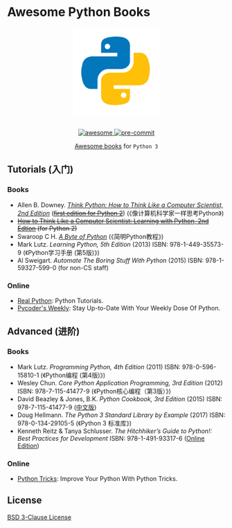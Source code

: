 # Awesome Python Books

<section align="center">
  <img src="https://raw.githubusercontent.com/leven-cn/awesome-python-books/main/.python-logo.png"
    alt="Python Logo" width="200" height="200" title="Python Logo">
  <br><br>
  <p>
    <a href="https://github.com/sindresorhus/awesome">
        <img src="https://cdn.rawgit.com/sindresorhus/awesome/d7305f38d29fed78fa85652e3a63e154dd8e8829/media/badge.svg"
      alt="awesome" style="max-width:100%;">
    </a>
    <a href="https://github.com/pre-commit/pre-commit">
        <img src="https://img.shields.io/badge/pre--commit-enabled-brightgreen?logo=pre-commit&logoColor=white"
      alt="pre-commit" style="max-width:100%;">
    </a>
  </p>
  <p><a href="https://leven-cn.github.io/awesome-python-books/">Awesome books</a> for <code>Python 3</code></p>
</section>

<!-- markdownlint-disable line-length -->

## Tutorials (入门)

### Books

- Allen B. Downey. *[Think Python: How to Think Like a Computer Scientist, 2nd Edition](https://www.greenteapress.com/thinkpython2/html/index.html)* (~~[first edition for Python 2](https://www.greenteapress.com/thinkpython/html/index.html)~~) (《像计算机科学家一样思考Python》)
- ~~[How to Think Like a Computer Scientist: Learning with Python, 2nd Edtion](https://openbookproject.net/thinkcs/python/english2e/index.html) (for Python 2)~~
- Swaroop C H. *[A Byte of Python](https://python.swaroopch.com)* (《简明Python教程》)
- Mark Lutz. *Learning Python, 5th Edition* (2013) ISBN: 978-1-449-35573-9 (《Python学习手册 (第5版)》)
- Al Sweigart. *Automate The Boring Stuff With Python* (2015) ISBN: 978-1-59327-599-0 (for non-CS staff)

### Online

- [Real Python](https://realpython.com): Python Tutorials.
- [Pycoder's Weekly](https://pycoders.com): Stay Up-to-Date With Your Weekly Dose Of‍‍‍ Python.

## Advanced (进阶)

### Books

- Mark Lutz. *Programming Python, 4th Edition* (2011) ISBN: 978-0-596-15810-1 (《Python编程 (第4版)》)
- Wesley Chun. *Core Python Application Programming, 3rd Edition* (2012) ISBN: 978-7-115-41477-9 (《Python核心编程（第3版）》)
- David Beazley & Jones, B.K. *Python Cookbook, 3rd Edition* (2015) ISBN: 978-7-115-41477-9 ([中文版](https://python3-cookbook.readthedocs.io/zh_CN/latest/))
- Doug Hellmann. *The Python 3 Standard Library by Example* (2017) ISBN: 978-0-134-29105-5 (《Python 3 标准库》)
- Kenneth Reitz & Tanya Schlusser. *The Hitchhiker’s Guide to Python!: Best Practices for Development* ISBN: 978-1-491-93317-6 ([Online Edition](https://docs.python-guide.org))

### Online

- [Python Tricks](https://realpython.com/python-tricks/): Improve Your Python With Python Tricks.

<!-- markdownlint-enable line-length -->

## License

[BSD 3-Clause License](https://github.com/leven-cn/awesome-python-books/blob/main/LICENSE)
